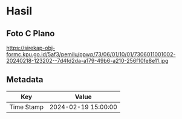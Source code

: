 # Hasil

## Foto C Plano

https://sirekap-obj-formc.kpu.go.id/5af3/pemilu/ppwp/73/06/01/10/01/7306011001002-20240218-123202--7d4fd2da-a179-49b6-a210-256f10fe8e11.jpg


## Metadata

| Key        | Value               |
| ---------- | ------------------- |
| Time Stamp | 2024-02-19 15:00:00 |



